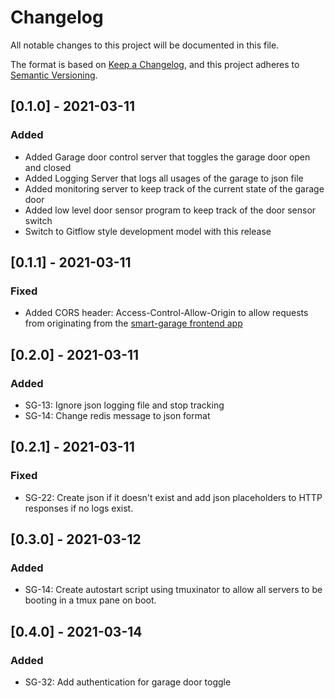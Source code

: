 # Changelog

All notable changes to this project will be documented in this file.

The format is based on [Keep a Changelog](https://keepachangelog.com/en/1.0.0/),
and this project adheres to [Semantic Versioning](https://semver.org/spec/v2.0.0.html).

## [0.1.0] - 2021-03-11

### Added

- Added Garage door control server that toggles the garage door open and closed
- Added Logging Server that logs all usages of the garage to json file
- Added monitoring server to keep track of the current state of the garage door
- Added low level door sensor program to keep track of the door sensor switch
- Switch to Gitflow style development model with this release

## [0.1.1] - 2021-03-11

### Fixed

- Added CORS header: Access-Control-Allow-Origin to allow requests from originating
from the [smart-garage frontend app](https://github.com/husain3/smart-garage)

## [0.2.0] - 2021-03-11

### Added

- SG-13: Ignore json logging file and stop tracking
- SG-14: Change redis message to json format

## [0.2.1] - 2021-03-11

### Fixed

- SG-22: Create json if it doesn't exist and add json placeholders to HTTP responses if no logs exist.

## [0.3.0] - 2021-03-12

### Added

- SG-14: Create autostart script using tmuxinator to allow all servers to be booting in a tmux pane on boot.

## [0.4.0] - 2021-03-14

### Added

- SG-32: Add authentication for garage door toggle